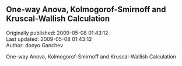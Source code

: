 ## One-way Anova, Kolmogorof-Smirnoff and Kruscal-Wallish Calculation  
Originally published: 2009-05-08 01:43:12  
Last updated: 2009-05-08 01:43:12  
Author: donyo Ganchev  
  
One-way Anova, Kolmogorof-Smirnoff and Kruscal-Wallish Calculation